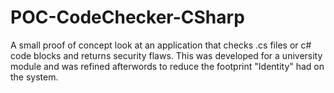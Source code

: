 # POC-CodeChecker-CSharp
A small proof of concept look at an application that checks .cs files or c# code blocks and returns security flaws. This was developed for a university module and was refined afterwords to reduce the footprint "Identity" had on the system.
